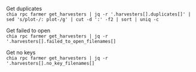 Get duplicates  
`chia rpc farmer get_harvesters | jq -r '.harvesters[].duplicates[]' | sed 's/plot-/: plot-/g' | cut -d ':' -f2 | sort | uniq -c`  
  
Get failed to open  
`chia rpc farmer get_harvesters | jq -r '.harvesters[].failed_to_open_filenames[]`  
  
Get no keys    
`chia rpc farmer get_harvesters | jq -r '.harvesters[].no_key_filenames[]`  
